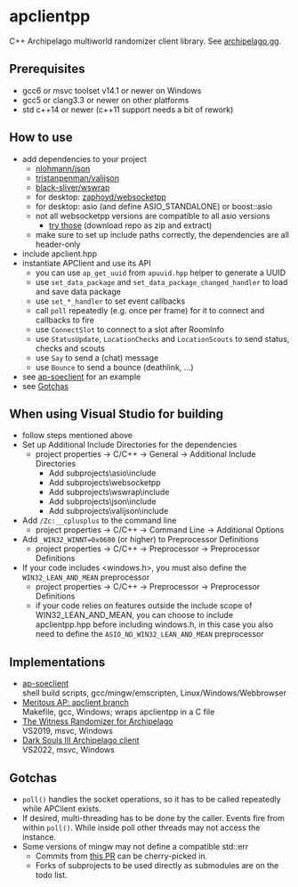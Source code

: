 # apclientpp

C++ Archipelago multiworld randomizer client library. See [archipelago.gg](https://archipelago.gg/).


## Prerequisites

* gcc6 or msvc toolset v14.1 or newer on Windows
* gcc5 or clang3.3 or newer on other platforms
* std c++14 or newer (c++11 support needs a bit of rework)


## How to use

* add dependencies to your project
  * [nlohmann/json](https://github.com/nlohmann/json)
  * [tristanpenman/valijson](https://github.com/tristanpenman/valijson)
  * [black-sliver/wswrap](https://github.com/black-sliver/wswrap)
  * for desktop: [zaphoyd/websocketpp](https://github.com/zaphoyd/websocketpp)
  * for desktop: asio (and define ASIO_STANDALONE) or boost::asio
  * not all websocketpp versions are compatible to all asio versions
    * [try those](https://github.com/black-sliver/ap-soeclient/tree/master/subprojects) (download repo as zip and extract)
  * make sure to set up include paths correctly, the dependencies are all header-only
* include apclient.hpp
* instantiate APClient and use its API
  * you can use `ap_get_uuid` from `apuuid.hpp` helper to generate a UUID
  * use `set_data_package` and `set_data_package_changed_handler` to load and save data package
  * use `set_*_handler` to set event callbacks
  * call `poll` repeatedly (e.g. once per frame) for it to connect and callbacks to fire
  * use `ConnectSlot` to connect to a slot after RoomInfo
  * use `StatusUpdate`, `LocationChecks` and `LocationScouts` to send status, checks and scouts
  * use `Say` to send a (chat) message
  * use `Bounce` to send a bounce (deathlink, ...)
* see [ap-soeclient](https://github.com/black-sliver/ap-soeclient) for an example
* see [Gotchas](#gotchas)


## When using Visual Studio for building

* follow steps mentioned above
* Set up Additional Include Directories for the dependencies
  * project properties -> C/C++ -> General -> Additional Include Directories
    * Add subprojects\asio\include
    * Add subprojects\websocketpp
    * Add subprojects\wswrap\include
    * Add subprojects\json\include
    * Add subprojects\valijson\include 
* Add `/Zc:__cplusplus` to the command line
  * project properties -> C/C++ -> Command Line -> Additional Options
* Add `_WIN32_WINNT=0x0600` (or higher) to Preprocessor Definitions
  * project properties -> C/C++ -> Preprocessor -> Preprocessor Definitions
* If your code includes <windows.h>, you must also define the `WIN32_LEAN_AND_MEAN` preprocessor
  * project properties -> C/C++ -> Preprocessor -> Preprocessor Definitions
  * if your code relies on features outside the include scope of WIN32_LEAN_AND_MEAN, you can choose to include
    apclientpp.hpp before including windows.h, in this case you also need to define the `ASIO_NO_WIN32_LEAN_AND_MEAN`
    preprocessor


## Implementations

* [ap-soeclient](https://github.com/black-sliver/ap-soeclient) \
  shell build scripts, gcc/mingw/emscripten, Linux/Windows/Webbrowser
* [Meritous AP: apclient branch](https://github.com/FelicitusNeko/meritous-ap/tree/apclient) \
  Makefile, gcc, Windows; wraps apclientpp in a C file
* [The Witness Randomizer for Archipelago](https://github.com/Jarno458/The-Witness-Randomizer-for-Archipelago) \
  VS2019, msvc, Windows
* [Dark Souls III Archipelago client](https://github.com/Marechal-L/Dark-Souls-III-Archipelago-client) \
  VS2022, msvc, Windows


## Gotchas

* `poll()` handles the socket operations, so it has to be called repeatedly while APClient exists.
* If desired, multi-threading has to be done by the caller. Events fire from within `poll()`. While inside poll other threads may not access the instance.
* Some versions of mingw may not define a compatible std::err
  * Commits from [this PR](https://github.com/zaphoyd/websocketpp/pull/479/files) can be cherry-picked in.
  * Forks of subprojects to be used directly as submodules are on the todo list.
